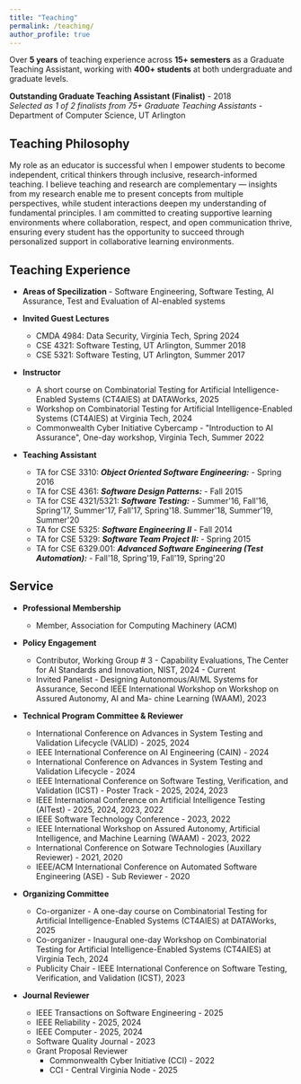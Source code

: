 ```yaml
---
title: "Teaching"
permalink: /teaching/
author_profile: true
---
```




Over **5 years** of teaching experience across **15+ semesters** as a Graduate Teaching Assistant, working with **400+ students** at both undergraduate and graduate levels. 

**Outstanding Graduate Teaching Assistant (Finalist)** - 2018  
*Selected as 1 of 2 finalists from 75+ Graduate Teaching Assistants* - Department of Computer Science, UT Arlington  


## Teaching Philosophy
My role as an educator is successful when I empower students to become independent, critical thinkers through inclusive, research-informed teaching. I believe teaching and research are complementary — insights from my research enable me to present concepts from multiple perspectives, while student interactions deepen my understanding of fundamental principles. I am committed to creating supportive learning environments where collaboration, respect, and open communication thrive, ensuring every student has the opportunity to succeed through personalized support in collaborative learning environments.


## Teaching Experience
* **Areas of Specilization** - Software Engineering, Software Testing, AI Assurance, Test and Evaluation of AI-enabled systems
  
* **Invited Guest Lectures**
  * CMDA 4984: Data Security, Virginia Tech, Spring 2024  
  * CSE  4321: Software Testing, UT Arlington, Summer 2018  
  * CSE  5321: Software Testing, UT Arlington, Summer 2017  

* **Instructor**
  * A short course on Combinatorial Testing for Artificial Intelligence-Enabled Systems (CT4AIES) at DATAWorks, 2025
  * Workshop on Combinatorial Testing for Artificial Intelligence-Enabled Systems (CT4AIES) at Virginia Tech, 2024
  * Commonwealth Cyber Initiative Cybercamp - "Introduction to AI Assurance", One-day workshop, Virginia Tech, Summer 2022 

* **Teaching Assistant**
    * TA for CSE 3310: ***Object Oriented Software Engineering:*** -  Spring 2016
    * TA for CSE 4361: ***Software Design Patterns:*** - Fall 2015
    * TA for CSE 4321/5321: ***Software Testing:*** - Summer'16, Fall'16, Spring'17, Summer'17, Fall'17, Spring'18. Summer'18, Summer'19, Summer'20
    * TA for CSE 5325: ***Software Engineering II*** - Fall 2014
    * TA for CSE 5329: ***Software Team Project II:*** - Spring 2015
    * TA for CSE 6329.001: ***Advanced Software Engineering (Test Automation):*** - Fall'18, Spring'19, Fall'19, Spring'20

## Service
* **Professional Membership**
   * Member, Association for Computing Machinery (ACM)

* **Policy Engagement**
  * Contributor, Working Group # 3 - Capability Evaluations, The Center for AI Standards and Innovation, NIST, 2024 - Current 
  * Invited Panelist - Designing Autonomous/AI/ML Systems for Assurance, Second IEEE International Workshop on Workshop on Assured Autonomy, AI and Ma-
chine Learning (WAAM), 2023 

* **Technical Program Committee & Reviewer**
   * International Conference on Advances in System Testing and Validation Lifecycle (VALID) - 2025, 2024
   * IEEE International Conference on AI Engineering (CAIN) - 2024
   * International Conference on Advances in System Testing and Validation Lifecycle - 2024
   * IEEE International Conference on Software Testing, Verification, and Validation (ICST) - Poster Track - 2025, 2024, 2023
   * IEEE International Conference on Artificial Intelligence Testing (AITest) - 2025, 2024, 2023, 2022
   * IEEE Software Technology Conference - 2023, 2022
   * IEEE International Workshop on Assured Autonomy, Artificial Intelligence, and Machine Learning (WAAM) - 2023, 2022
   * International Conference on Sotware Technologies (Auxillary Reviewer) - 2021, 2020
   * IEEE/ACM International Conference on Automated Software Engineering (ASE) - Sub Reviewer -  2020

* **Organizing Committee**
  * Co-organizer - A one-day course on Combinatorial Testing for Artificial Intelligence-Enabled Systems (CT4AIES) at DATAWorks, 2025
  * Co-organizer - Inaugural one-day Workshop on Combinatorial Testing for Artificial Intelligence-Enabled Systems (CT4AIES) at Virginia Tech, 2024
  * Publicity Chair -  IEEE International Conference on Software Testing, Verification, and Validation (ICST), 2023
    
* **Journal Reviewer**
  * IEEE Transactions on Software Engineering - 2025
  * IEEE Reliability - 2025, 2024
  * IEEE Computer - 2025, 2024
  * Software Quality Journal - 2023
  * Grant Proposal Reviewer
    * Commonwealth Cyber Initiative (CCI) - 2022
    * CCI - Central Virginia Node - 2025 
 
